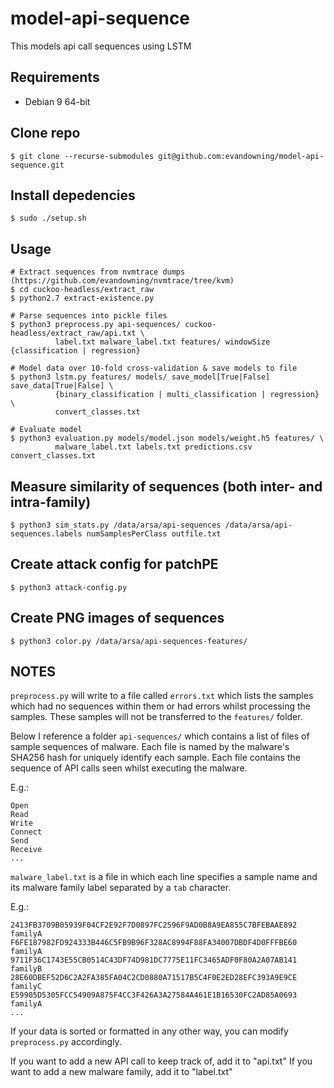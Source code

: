 # model-api-sequence

This models api call sequences using LSTM

## Requirements
  * Debian 9 64-bit

## Clone repo
```
$ git clone --recurse-submodules git@github.com:evandowning/model-api-sequence.git
```

## Install depedencies
```
$ sudo ./setup.sh
```

## Usage
```
# Extract sequences from nvmtrace dumps (https://github.com/evandowning/nvmtrace/tree/kvm)
$ cd cuckoo-headless/extract_raw
$ python2.7 extract-existence.py

# Parse sequences into pickle files
$ python3 preprocess.py api-sequences/ cuckoo-headless/extract_raw/api.txt \
          label.txt malware_label.txt features/ windowSize {classification | regression}

# Model data over 10-fold cross-validation & save models to file
$ python3 lstm.py features/ models/ save_model[True|False] save_data[True|False] \
          {binary_classification | multi_classification | regression} \
          convert_classes.txt

# Evaluate model
$ python3 evaluation.py models/model.json models/weight.h5 features/ \
          malware_label.txt labels.txt predictions.csv convert_classes.txt
```

## Measure similarity of sequences (both inter- and intra-family)
```
$ python3 sim_stats.py /data/arsa/api-sequences /data/arsa/api-sequences.labels numSamplesPerClass outfile.txt
```

## Create attack config for patchPE
```
$ python3 attack-config.py
```

## Create PNG images of sequences
```
$ python3 color.py /data/arsa/api-sequences-features/
```

## NOTES
`preprocess.py` will write to a file called `errors.txt` which lists the samples
which had no sequences within them or had errors whilst processing the samples.
These samples will not be transferred to the `features/` folder.

Below I reference a folder `api-sequences/` which contains a list of files
of sample sequences of malware. Each file is named by the malware's SHA256 hash
for uniquely identify each sample. Each file contains the sequence of API calls
seen whilst executing the malware.

E.g.:
```
Open
Read
Write
Connect
Send
Receive
...
```

`malware_label.txt` is a file in which each line specifies a sample name and its
malware family label separated by a `tab` character.

E.g.:
```
2413FB3709B05939F04CF2E92F7D0897FC2596F9AD0B8A9EA855C7BFEBAAE892    familyA
F6FE187982FD924333B446C5FB9B96F328AC8994F88FA34007DBDF4D0FFFBE60    familyA
9711F36C1743E55CB0514C43DF74D981DC7775E11FC3465ADF0F80A2A07AB141    familyB
28E60DBEF52D6C2A2FA385FA04C2CD0880A71517B5C4F0E2ED28EFC393A9E9CE    familyC
E59905D5305FCC54909A875F4CC3F426A3A27584A461E1B16530FC2AD85A0693    familyA
...
```

If your data is sorted or formatted in any other way, you can modify `preprocess.py`
accordingly.

If you want to add a new API call to keep track of, add it to "api.txt"
If you want to add a new malware family, add it to "label.txt"
